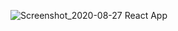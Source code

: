 ![Screenshot_2020-08-27 React App](https://user-images.githubusercontent.com/44552983/91484429-0c59c100-e85e-11ea-80d4-13dd544090bc.png)
